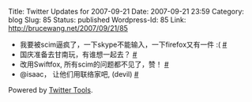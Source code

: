Title: Twitter Updates for 2007-09-21
Date: 2007-09-21 23:59
Category: blog
Slug: 85
Status: published
Wordpress-Id: 85
Link: http://brucewang.net/2007/09/21/85

-   我要被scim逼疯了，一下skype不能输入，一下firefox又有一件 :(
    [\#](http://twitter.com/number5/statuses/283097592)
-   国庆准备去甘南玩，有谁想一起去？
    [\#](http://twitter.com/number5/statuses/283122862)
-   改用Swiftfox, 所有scim的问题都不见了，赞！
    [\#](http://twitter.com/number5/statuses/283290702)
-   @isaac， 让他们用联络家吧, (devil)
    [\#](http://twitter.com/number5/statuses/283294902)

Powered by [Twitter Tools](http://alexking.org/projects/wordpress).
